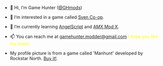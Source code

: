 - 👋 Hi, I’m Game Hunter (<a href="https://github.com/GHmods">@GHmods</a>)
- 👀 I’m interested in a game called <a href="https://store.steampowered.com/app/225840/Sven_Coop/">Sven Co-op</a>.
- 🌱 I’m currently learning <a href="https://www.angelcode.com/">AngelScript</a> and <a href="https://www.amxmodx.org/">AMX Mod X</a>.
- 📫 You can reach me at gamehunter.modder@gmail.com
<a style="color:yellow">I hope you like my mods.</a>

- My profile picture is from a game called 'Manhunt' developed by Rockstar North. <a href="https://store.steampowered.com/app/12130/Manhunt/">Buy it!</a>.
<!---
GHmods/GHmods is a ✨ special ✨ repository because its `README.md` (this file) appears on your GitHub profile.
You can click the Preview link to take a look at your changes.
--->
